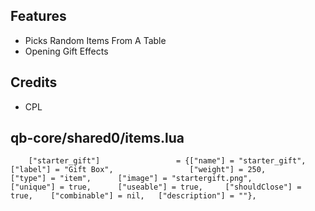 ## Features
* Picks Random Items From A Table
* Opening Gift Effects

## Credits
* CPL 

## qb-core/shared0/items.lua

```
	["starter_gift"] 				 = {["name"] = "starter_gift", 			  		["label"] = "Gift Box", 				["weight"] = 250, 		["type"] = "item", 		["image"] = "startergift.png", 						["unique"] = true, 		["useable"] = true, 	["shouldClose"] = true,    ["combinable"] = nil,   ["description"] = ""},

```